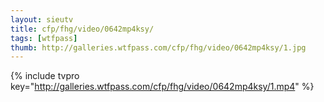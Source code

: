 ```yaml
--- 
layout: sieutv
title: cfp/fhg/video/0642mp4ksy/
tags: [wtfpass]
thumb: http://galleries.wtfpass.com/cfp/fhg/video/0642mp4ksy/1.jpg
---
```

{% include tvpro key="http://galleries.wtfpass.com/cfp/fhg/video/0642mp4ksy/1.mp4" %} 
